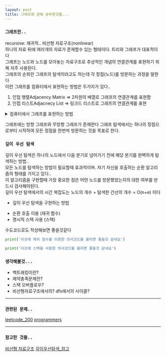 ```yaml
---
layout: post
title: 그래프에 관해 공부한것들...
---
```


### `그래프란..`
recursive: 재귀적..
비선형 자료구조(nonlinear)  
하나의 자료 뒤에 여러개의 자료가 존재할수 있는 형태이다. 트리와 그래프가 대표적이다  
그래프는 노드와 노드를 모아놓는 자료구조로 추상적인 개념의 연결관계를 표현하기 위해 자주 사용된다.  
그래프의 순회란 그래프의 탐색이라고도 하는데 각 정점(노드)를 방문하는 과정을 말한다  
이런 그래프를 컴퓨터에서 표현하는 방법은 두가지가 있다..  
1. 인접 행렬Adjacency Matrix => 2차원의 배열로 그래프의 연결관계를 표현함
2. 인접 리스트Adjacnecy List => 링크드 리스트로 그래프의 연결관계를 표현


<details>
<summary>컴퓨터에서 그래프를 표현하는 방법</summary>
<div markdown="1">
아래의 그래프가 있다가 가정한다면  
          2 - 3  
          ⎜       
      0 - 1  
  
- 인접 행렬에서의 그래프의 표현방법..  
  0  1  2  3  
0 X  O  X  X  
1 O  X  O  X  
2 X  O  X  O  
3 X  X  O  X  

graph = [  
    [False, True, False, False],  
    [True, False, True, False],  
    [False, True, False, True],  
    [False, False, True, False]  
]

인접 리스트는 모든 노드에 연결된 노드에 대한 정보를 차례대로 다음과 같이 저장합니다.  

0 -> 1  
1 -> 0 -> 2  
2 -> 1 -> 3  
3 -> 2  
  
이를 딕셔너리 형태로 표현한다면 다음과 같이 표현됩니다.  
graph = {  
    0: [1],  
    1: [0, 2]  
    2: [1, 3]  
    3: [2]  
}
</div>
</details>

그래프에는 방향 그래프와 무방향 그래프가 존재한다 
그래프 탐색에서는 하나의 정점으로부터 시작하여 모든 정점을 한번씩 방문하는 것을 목표로 한다.  

### `깊이 우선 탐색`
깊이 우선 탐색은 하나의 노드에서 다음 분기로 넘어가기 전에 해당 분기를 완벽하게 탐색하는 방법..  
모든 노드를 탐색하는 방법이 필요할때 효과적이며. 자기 자신을 호출하는 순환 알고리즘의 형태를 가지고 있다..  
이 알고리즘을 구현할때 가장 중요한 점은 어떤 노드를 방문했었는지의 대한 여부를 반드시 검사해야된다.  
깊이 우선 탐색에서의 시간 복잡도는 노드의 개수 + 탐색한 간선의 개수 = O(n+e) 이다  

- 깊이 우선 탐색을 구현하는 방법
 * 순환 호출 이용 (재귀 함수)
 * 명시적 스택 사용 (스택)

수도코드로도 작성해보면 좋을것같다

```python
print('이곳에 재귀 함수를 이용한 의사코드를 올리면 좋을것 같네요')
```
```python
print('이곳에 스택을 사용한 의사코드를 올리면 좋을것 같네요')
```

### `생각해볼것...`
- 백트래킹이란?
- 제약충족문제란?
- 스택 오버플로우?
- 비선형자료구조에서의? dfs에서의 사이클?


* * *
### `관련된 문제..`

[leetcode_200](https://leetcode.com/problems/number-of-islands/)
[programmers](https://programmers.co.kr/learn/courses/30/parts/12421)

- - -
### `참고한 것들..`
[비선형 자료구조](https://goodgid.github.io/DS-Linear-and-NonLinear/)
[깊이우선탐색_참고](https://www.fun-coding.org/Chapter18-dfs-live.html)
